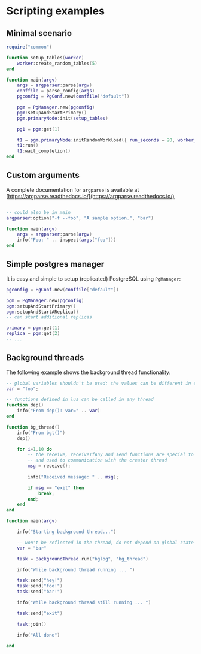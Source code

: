# Scripting examples

## Minimal scenario

```lua
require("common")

function setup_tables(worker)
	worker:create_random_tables(5)
end

function main(argv)
	args = argparser:parse(argv)
	conffile = parse_config(args)
	pgconfig = PgConf.new(conffile["default"])

	pgm = PgManager.new(pgconfig)
	pgm:setupAndStartPrimary()
	pgm.primaryNode:init(setup_tables)

	pg1 = pgm:get(1)

	t1 = pgm.primaryNode:initRandomWorkload({ run_seconds = 20, worker_count = 5 })
	t1:run()
	t1:wait_completion()
end
```

## Custom arguments

A complete documentation for `argparse` is available at [https://argparse.readthedocs.io/](https://argparse.readthedocs.io/)

```lua

-- could also be in main
argparser:option("-f --foo", "A sample option.", "bar")

function main(argv)
	args = argparser:parse(argv)
    info("Foo: " .. inspect(args["foo"]))
end
```

## Simple postgres manager

It is easy and simple to setup (replicated) PostgreSQL using `PgManager`:

```lua
pgconfig = PgConf.new(conffile["default"])

pgm = PgManager.new(pgconfig)
pgm:setupAndStartPrimary()
pgm:setupAndStartAReplica()
-- can start additional replicas

primary = pgm:get(1)
replica = pgm:get(2)
-- ...
```

## Background threads

The following example shows the background thread functionality:

```lua
-- global variables shouldn't be used: the values can be different in every thread
var = "foo";

-- functions defined in lua can be called in any thread
function dep()
    info("From dep(): var=" .. var)
end

function bg_thread()
    info("From bgt()")
    dep()

    for i=1,10 do
        -- the receive, receiveIfAny and send functions are special to background threads, 
        -- and used to communication with the creator thread
        msg = receive();
        
        info("Received message: " .. msg);

        if msg == "exit" then
            break;
        end;
    end
end

function main(argv)

    info("Starting background thread...")

    -- won't be reflected in the thread, do not depend on global state
    var = "bar"

    task = BackgroundThread.run("bglog", "bg_thread")

    info("While background thread running ... ")

    task:send("hey!")
    task:send("foo!")
    task:send("bar!")

    info("While background thread still running ... ")

    task:send("exit")

    task:join()

    info("All done")

end
```
